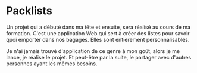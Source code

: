 # Packlists

Un projet qui a débuté dans ma tête et ensuite, sera réalisé au cours de ma formation. C'est une application Web qui sert à créer des listes pour savoir quoi emporter dans nos bagages. Elles sont entièrement personnalisables. 

Je n'ai jamais trouvé d'application de ce genre à mon goût, alors je me lance, je réalise le projet. Et peut-être par la suite, le partager avec d'autres personnes ayant les mêmes besoins.

